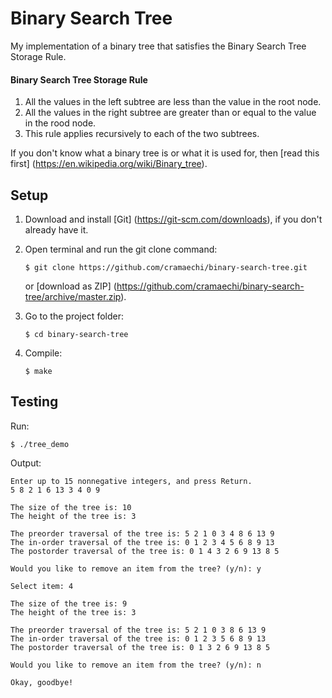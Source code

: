 # Binary Search Tree
My implementation of a binary tree that satisfies the Binary Search Tree Storage Rule.

#### Binary Search Tree Storage Rule
1. All the values in the left subtree are less than the value in the root node.
2. All the values in the right subtree are greater than or equal to the value in the rood node.
3. This rule applies recursively to each of the two subtrees.

If you don't know what a binary tree is or what it is used for, then [read this first] (https://en.wikipedia.org/wiki/Binary_tree).

## Setup
1. Download and install [Git] (https://git-scm.com/downloads), if you don't already have it.

2. Open terminal and run the git clone command:

   ```
   $ git clone https://github.com/cramaechi/binary-search-tree.git
   ```
    or [download as ZIP]
    (https://github.com/cramaechi/binary-search-tree/archive/master.zip).

3. Go to the project folder:

   ```
   $ cd binary-search-tree
   ```

4. Compile:

   ```
   $ make
   ```
   
## Testing
Run:

```
$ ./tree_demo
```

Output:
```
Enter up to 15 nonnegative integers, and press Return.
5 8 2 1 6 13 3 4 0 9

The size of the tree is: 10
The height of the tree is: 3

The preorder traversal of the tree is: 5 2 1 0 3 4 8 6 13 9
The in-order traversal of the tree is: 0 1 2 3 4 5 6 8 9 13 
The postorder traversal of the tree is: 0 1 4 3 2 6 9 13 8 5

Would you like to remove an item from the tree? (y/n): y

Select item: 4

The size of the tree is: 9
The height of the tree is: 3

The preorder traversal of the tree is: 5 2 1 0 3 8 6 13 9 
The in-order traversal of the tree is: 0 1 2 3 5 6 8 9 13 
The postorder traversal of the tree is: 0 1 3 2 6 9 13 8 5 

Would you like to remove an item from the tree? (y/n): n

Okay, goodbye!
```

